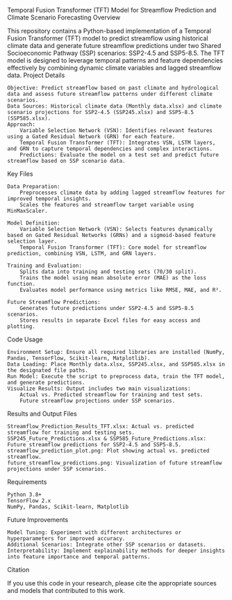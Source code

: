 Temporal Fusion Transformer (TFT) Model for Streamflow Prediction and Climate Scenario Forecasting
Overview

This repository contains a Python-based implementation of a Temporal Fusion Transformer (TFT) model to predict streamflow using historical climate data and generate future streamflow predictions under two Shared Socioeconomic Pathway (SSP) scenarios: SSP2-4.5 and SSP5-8.5. The TFT model is designed to leverage temporal patterns and feature dependencies effectively by combining dynamic climate variables and lagged streamflow data.
Project Details

    Objective: Predict streamflow based on past climate and hydrological data and assess future streamflow patterns under different climate scenarios.
    Data Sources: Historical climate data (Monthly data.xlsx) and climate scenario projections for SSP2-4.5 (SSP245.xlsx) and SSP5-8.5 (SSP585.xlsx).
    Approach:
        Variable Selection Network (VSN): Identifies relevant features using a Gated Residual Network (GRN) for each feature.
        Temporal Fusion Transformer (TFT): Integrates VSN, LSTM layers, and GRN to capture temporal dependencies and complex interactions.
        Predictions: Evaluate the model on a test set and predict future streamflow based on SSP scenario data.

Key Files

    Data Preparation:
        Preprocesses climate data by adding lagged streamflow features for improved temporal insights.
        Scales the features and streamflow target variable using MinMaxScaler.

    Model Definition:
        Variable Selection Network (VSN): Selects features dynamically based on Gated Residual Networks (GRNs) and a sigmoid-based feature selection layer.
        Temporal Fusion Transformer (TFT): Core model for streamflow prediction, combining VSN, LSTM, and GRN layers.

    Training and Evaluation:
        Splits data into training and testing sets (70/30 split).
        Trains the model using mean absolute error (MAE) as the loss function.
        Evaluates model performance using metrics like RMSE, MAE, and R².

    Future Streamflow Predictions:
        Generates future predictions under SSP2-4.5 and SSP5-8.5 scenarios.
        Stores results in separate Excel files for easy access and plotting.

Code Usage

    Environment Setup: Ensure all required libraries are installed (NumPy, Pandas, TensorFlow, Scikit-learn, Matplotlib).
    Data Loading: Place Monthly data.xlsx, SSP245.xlsx, and SSP585.xlsx in the designated file paths.
    Run Model: Execute the script to preprocess data, train the TFT model, and generate predictions.
    Visualize Results: Output includes two main visualizations:
        Actual vs. Predicted streamflow for training and test sets.
        Future streamflow projections under SSP scenarios.

Results and Output Files

    Streamflow_Prediction_Results_TFT.xlsx: Actual vs. predicted streamflow for training and testing sets.
    SSP245_Future_Predictions.xlsx & SSP585_Future_Predictions.xlsx: Future streamflow predictions for SSP2-4.5 and SSP5-8.5.
    streamflow_prediction_plot.png: Plot showing actual vs. predicted streamflow.
    future_streamflow_predictions.png: Visualization of future streamflow projections under SSP scenarios.

Requirements

    Python 3.8+
    TensorFlow 2.x
    NumPy, Pandas, Scikit-learn, Matplotlib

Future Improvements

    Model Tuning: Experiment with different architectures or hyperparameters for improved accuracy.
    Additional Scenarios: Integrate other SSP scenarios or datasets.
    Interpretability: Implement explainability methods for deeper insights into feature importance and temporal patterns.

Citation

If you use this code in your research, please cite the appropriate sources and models that contributed to this work.
